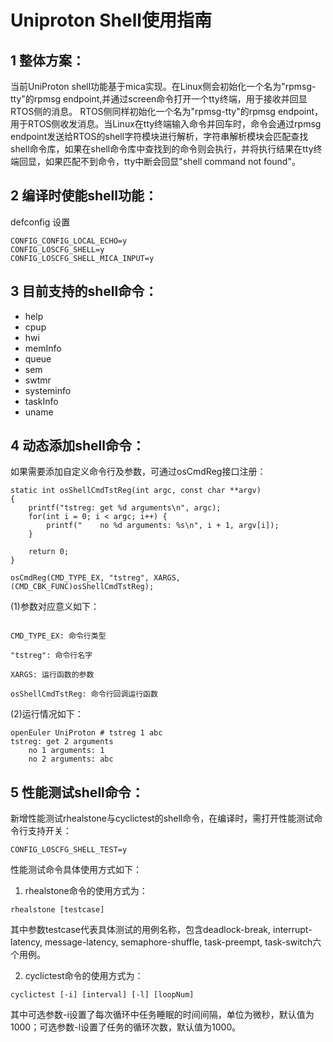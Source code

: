 # Uniproton Shell使用指南

## 1 整体方案：
当前UniProton shell功能基于mica实现。在Linux侧会初始化一个名为"rpmsg-tty"的rpmsg endpoint,并通过screen命令打开一个tty终端，用于接收并回显RTOS侧的消息。
RTOS侧同样初始化一个名为"rpmsg-tty"的rpmsg endpoint，用于RTOS侧收发消息。当Linux在tty终端输入命令并回车时，命令会通过rpmsg endpoint发送给RTOS的shell字符模块进行解析，字符串解析模块会匹配查找shell命令库，如果在shell命令库中查找到的命令则会执行，并将执行结果在tty终端回显，如果匹配不到命令，tty中断会回显"shell command not found"。

## 2 编译时使能shell功能：
defconfig 设置
```
CONFIG_CONFIG_LOCAL_ECHO=y
CONFIG_LOSCFG_SHELL=y
CONFIG_LOSCFG_SHELL_MICA_INPUT=y
```

## 3 目前支持的shell命令：
* help
* cpup
* hwi
* memInfo
* queue
* sem
* swtmr
* systeminfo
* taskInfo
* uname

## 4 动态添加shell命令：
如果需要添加自定义命令行及参数，可通过osCmdReg接口注册：
```
static int osShellCmdTstReg(int argc, const char **argv)
{
    printf("tstreg: get %d arguments\n", argc);
    for(int i = 0; i < argc; i++) {
        printf("    no %d arguments: %s\n", i + 1, argv[i]);
    }

    return 0;
}

osCmdReg(CMD_TYPE_EX, "tstreg", XARGS, (CMD_CBK_FUNC)osShellCmdTstReg);
```
(1)参数对应意义如下：
```

CMD_TYPE_EX: 命令行类型

"tstreg": 命令行名字

XARGS: 运行函数的参数

osShellCmdTstReg: 命令行回调运行函数
```

(2)运行情况如下：
```
openEuler UniProton # tstreg 1 abc
tstreg: get 2 arguments
    no 1 arguments: 1
    no 2 arguments: abc
```

## 5 性能测试shell命令：
新增性能测试rhealstone与cyclictest的shell命令，在编译时，需打开性能测试命令行支持开关：
```
CONFIG_LOSCFG_SHELL_TEST=y
```

性能测试命令具体使用方式如下：
1) rhealstone命令的使用方式为：
```
rhealstone [testcase]
```
其中参数testcase代表具体测试的用例名称，包含deadlock-break, interrupt-latency, message-latency, semaphore-shuffle, task-preempt, task-switch六个用例。

2) cyclictest命令的使用方式为：
```
cyclictest [-i] [interval] [-l] [loopNum]
```
其中可选参数-i设置了每次循环中任务睡眠的时间间隔，单位为微秒，默认值为1000；可选参数-l设置了任务的循环次数，默认值为1000。
